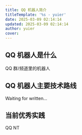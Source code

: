 ```yaml
---
title: QQ 机器人简介
titleTemplate: '%s - yuier'
date: 2025-03-09 02:14:14
updated: 2025-03-09 02:14:14
author: yuier
cover: 
---
```


## QQ 机器人是什么

QQ 群/频道里的机器人

## QQ 机器人主要技术路线

Waiting for written...

## 当前优秀实践

QQ NT